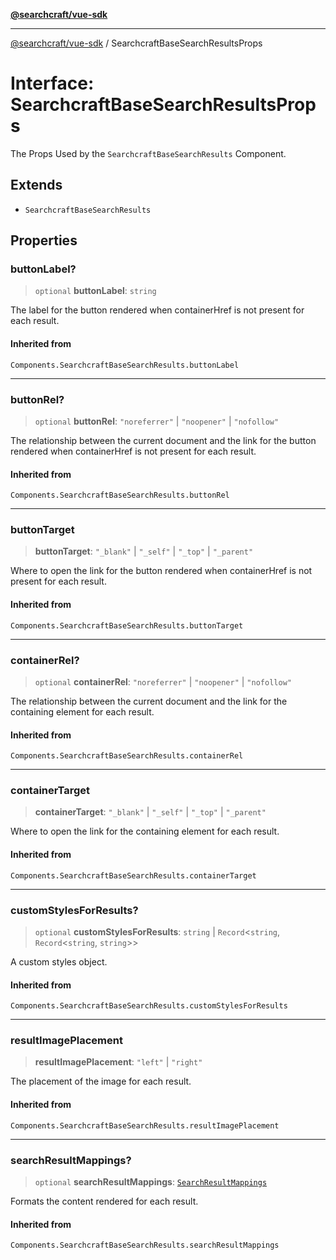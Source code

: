 [**@searchcraft/vue-sdk**](/reference/sdk/js-vue/README.md)

***

[@searchcraft/vue-sdk](/reference/sdk/js-vue/globals.md) / SearchcraftBaseSearchResultsProps

# Interface: SearchcraftBaseSearchResultsProps

The Props Used by the `SearchcraftBaseSearchResults` Component.

## Extends

- `SearchcraftBaseSearchResults`

## Properties

### buttonLabel?

> `optional` **buttonLabel**: `string`

The label for the button rendered when containerHref is not present for each result.

#### Inherited from

`Components.SearchcraftBaseSearchResults.buttonLabel`

***

### buttonRel?

> `optional` **buttonRel**: `"noreferrer"` \| `"noopener"` \| `"nofollow"`

The relationship between the current document and the link for the button rendered when containerHref is not present for each result.

#### Inherited from

`Components.SearchcraftBaseSearchResults.buttonRel`

***

### buttonTarget

> **buttonTarget**: `"_blank"` \| `"_self"` \| `"_top"` \| `"_parent"`

Where to open the link for the button rendered when containerHref is not present for each result.

#### Inherited from

`Components.SearchcraftBaseSearchResults.buttonTarget`

***

### containerRel?

> `optional` **containerRel**: `"noreferrer"` \| `"noopener"` \| `"nofollow"`

The relationship between the current document and the link for the containing element for each result.

#### Inherited from

`Components.SearchcraftBaseSearchResults.containerRel`

***

### containerTarget

> **containerTarget**: `"_blank"` \| `"_self"` \| `"_top"` \| `"_parent"`

Where to open the link for the containing element for each result.

#### Inherited from

`Components.SearchcraftBaseSearchResults.containerTarget`

***

### customStylesForResults?

> `optional` **customStylesForResults**: `string` \| `Record`\<`string`, `Record`\<`string`, `string`\>\>

A custom styles object.

#### Inherited from

`Components.SearchcraftBaseSearchResults.customStylesForResults`

***

### resultImagePlacement

> **resultImagePlacement**: `"left"` \| `"right"`

The placement of the image for each result.

#### Inherited from

`Components.SearchcraftBaseSearchResults.resultImagePlacement`

***

### searchResultMappings?

> `optional` **searchResultMappings**: [`SearchResultMappings`](/reference/sdk/js-vue/type-aliases/SearchResultMappings.md)

Formats the content rendered for each result.

#### Inherited from

`Components.SearchcraftBaseSearchResults.searchResultMappings`
